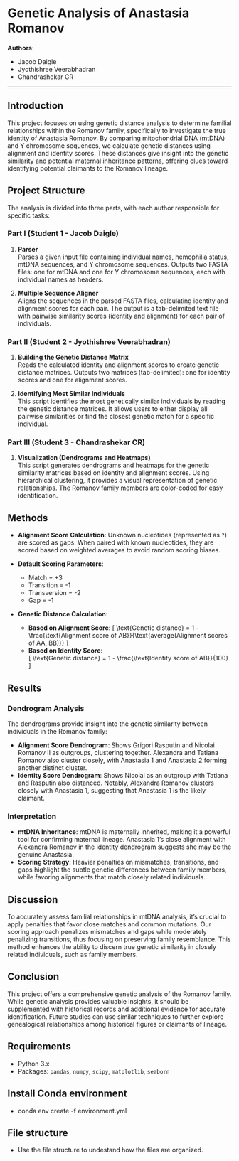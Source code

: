 # Genetic Analysis of Anastasia Romanov

**Authors**:  
- Jacob Daigle  
- Jyothishree Veerabhadran  
- Chandrashekar CR  

---

## Introduction

This project focuses on using genetic distance analysis to determine familial relationships within the Romanov family, specifically to investigate the true identity of Anastasia Romanov. By comparing mitochondrial DNA (mtDNA) and Y chromosome sequences, we calculate genetic distances using alignment and identity scores. These distances give insight into the genetic similarity and potential maternal inheritance patterns, offering clues toward identifying potential claimants to the Romanov lineage.

## Project Structure

The analysis is divided into three parts, with each author responsible for specific tasks:

### Part I (Student 1 - Jacob Daigle)
1. **Parser**  
   Parses a given input file containing individual names, hemophilia status, mtDNA sequences, and Y chromosome sequences. Outputs two FASTA files: one for mtDNA and one for Y chromosome sequences, each with individual names as headers.

2. **Multiple Sequence Aligner**  
   Aligns the sequences in the parsed FASTA files, calculating identity and alignment scores for each pair. The output is a tab-delimited text file with pairwise similarity scores (identity and alignment) for each pair of individuals.

### Part II (Student 2 - Jyothishree Veerabhadran)
1. **Building the Genetic Distance Matrix**  
   Reads the calculated identity and alignment scores to create genetic distance matrices. Outputs two matrices (tab-delimited): one for identity scores and one for alignment scores.

2. **Identifying Most Similar Individuals**  
   This script identifies the most genetically similar individuals by reading the genetic distance matrices. It allows users to either display all pairwise similarities or find the closest genetic match for a specific individual.

### Part III (Student 3 - Chandrashekar CR)
1. **Visualization (Dendrograms and Heatmaps)**  
   This script generates dendrograms and heatmaps for the genetic similarity matrices based on identity and alignment scores. Using hierarchical clustering, it provides a visual representation of genetic relationships. The Romanov family members are color-coded for easy identification.

## Methods

- **Alignment Score Calculation**: Unknown nucleotides (represented as `?`) are scored as gaps. When paired with known nucleotides, they are scored based on weighted averages to avoid random scoring biases.
- **Default Scoring Parameters**: 
   - Match = +3
   - Transition = -1
   - Transversion = -2
   - Gap = -1

- **Genetic Distance Calculation**:
  - **Based on Alignment Score**: 
    \[
    \text{Genetic distance} = 1 - \frac{\text{Alignment score of AB}}{\text{average(Alignment scores of AA, BB)}}
    \]
  - **Based on Identity Score**:  
    \[
    \text{Genetic distance} = 1 - \frac{\text{Identity score of AB}}{100}
    \]

## Results

### Dendrogram Analysis
The dendrograms provide insight into the genetic similarity between individuals in the Romanov family:
- **Alignment Score Dendrogram**: Shows Grigori Rasputin and Nicolai Romanov II as outgroups, clustering together. Alexandra and Tatiana Romanov also cluster closely, with Anastasia 1 and Anastasia 2 forming another distinct cluster.
- **Identity Score Dendrogram**: Shows Nicolai as an outgroup with Tatiana and Rasputin also distanced. Notably, Alexandra Romanov clusters closely with Anastasia 1, suggesting that Anastasia 1 is the likely claimant.

### Interpretation
- **mtDNA Inheritance**: mtDNA is maternally inherited, making it a powerful tool for confirming maternal lineage. Anastasia 1’s close alignment with Alexandra Romanov in the identity dendrogram suggests she may be the genuine Anastasia.
- **Scoring Strategy**: Heavier penalties on mismatches, transitions, and gaps highlight the subtle genetic differences between family members, while favoring alignments that match closely related individuals.

## Discussion

To accurately assess familial relationships in mtDNA analysis, it’s crucial to apply penalties that favor close matches and common mutations. Our scoring approach penalizes mismatches and gaps while moderately penalizing transitions, thus focusing on preserving family resemblance. This method enhances the ability to discern true genetic similarity in closely related individuals, such as family members.

## Conclusion

This project offers a comprehensive genetic analysis of the Romanov family. While genetic analysis provides valuable insights, it should be supplemented with historical records and additional evidence for accurate identification. Future studies can use similar techniques to further explore genealogical relationships among historical figures or claimants of lineage.

## Requirements

- Python 3.x
- Packages: `pandas`, `numpy`, `scipy`, `matplotlib`, `seaborn`

## Install Conda environment
- conda env create -f environment.yml

## File structure
- Use the file structure to undestand how the files are organized.
